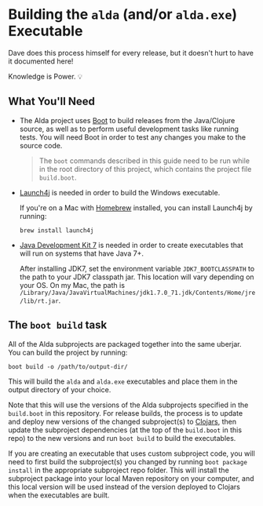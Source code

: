 # Building the `alda` (and/or `alda.exe`) Executable

Dave does this process himself for every release, but it doesn't hurt to have it documented here!

Knowledge is Power. :bulb:

## What You'll Need

* The Alda project uses [Boot](http://boot-clj.com) to build releases from the Java/Clojure source, as well as to perform useful development tasks like running tests. You will need Boot in order to test any changes you make to the source code.

  > The `boot` commands described in this guide need to be run while in the root directory of this project, which contains the project file `build.boot`.

* [Launch4j](http://launch4j.sourceforge.net) is needed in order to build the Windows executable.

  If you're on a Mac with [Homebrew](http://brew.sh) installed, you can install Launch4j by running:

      brew install launch4j

* [Java Development Kit 7](http://www.oracle.com/technetwork/java/javase/downloads/jdk7-downloads-1880260.html) is needed in order to create executables that will run on systems that have Java 7+.

  After installing JDK7, set the environment variable `JDK7_BOOTCLASSPATH` to the path to your JDK7 classpath jar. This location will vary depending on your OS. On my Mac, the path is `/Library/Java/JavaVirtualMachines/jdk1.7.0_71.jdk/Contents/Home/jre/lib/rt.jar`.

## The `boot build` task

All of the Alda subprojects are packaged together into the same uberjar. You can build the project by running:

    boot build -o /path/to/output-dir/

This will build the `alda` and `alda.exe` executables and place them in the output directory of your choice.

Note that this will use the versions of the Alda subprojects specified in the `build.boot` in this repository. For release builds, the process is to update and deploy new versions of the changed subproject(s) to [Clojars](https://clojars.org/groups/alda), then update the subproject dependencies (at the top of the `build.boot` in this repo) to the new versions and run `boot build` to build the executables.

If you are creating an executable that uses custom subproject code, you will need to first build the subproject(s) you changed by running `boot package install` in the appropriate subproject repo folder. This will install the subproject package into your local Maven repository on your computer, and this local version will be used instead of the version deployed to Clojars when the executables are built.

